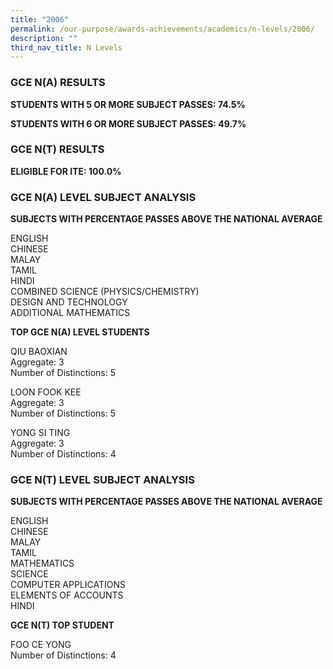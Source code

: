 ```yaml
---
title: "2006"
permalink: /our-purpose/awards-achievements/academics/n-levels/2006/
description: ""
third_nav_title: N Levels
---
```

### GCE N(A) RESULTS

**STUDENTS WITH 5 OR MORE SUBJECT PASSES: 74.5%**

**STUDENTS WITH 6 OR MORE SUBJECT PASSES: 49.7%**

### GCE N(T) RESULTS

**ELIGIBLE FOR ITE: 100.0%**

### GCE N(A) LEVEL SUBJECT ANALYSIS

**SUBJECTS WITH PERCENTAGE PASSES ABOVE THE NATIONAL AVERAGE**

ENGLISH<br>
CHINESE<br>
MALAY<br>
TAMIL<br>
HINDI<br>
COMBINED SCIENCE (PHYSICS/CHEMISTRY)<br>
DESIGN AND TECHNOLOGY<br>
ADDITIONAL MATHEMATICS

**TOP GCE N(A) LEVEL STUDENTS**

QIU BAOXIAN<br>
Aggregate: 3<br>
Number of Distinctions: 5

LOON FOOK KEE<br>
Aggregate: 3<br>
Number of Distinctions: 5

YONG SI TING<br>
Aggregate: 3<br>
Number of Distinctions: 4

### GCE N(T) LEVEL SUBJECT ANALYSIS

**SUBJECTS WITH PERCENTAGE PASSES ABOVE THE NATIONAL AVERAGE**

ENGLISH<br>
CHINESE<br>
MALAY<br>
TAMIL<br>
MATHEMATICS<br>
SCIENCE<br>
COMPUTER APPLICATIONS<br>
ELEMENTS OF ACCOUNTS<br>
HINDI

**GCE N(T) TOP STUDENT**

FOO CE YONG <br>
Number of Distinctions: 4
